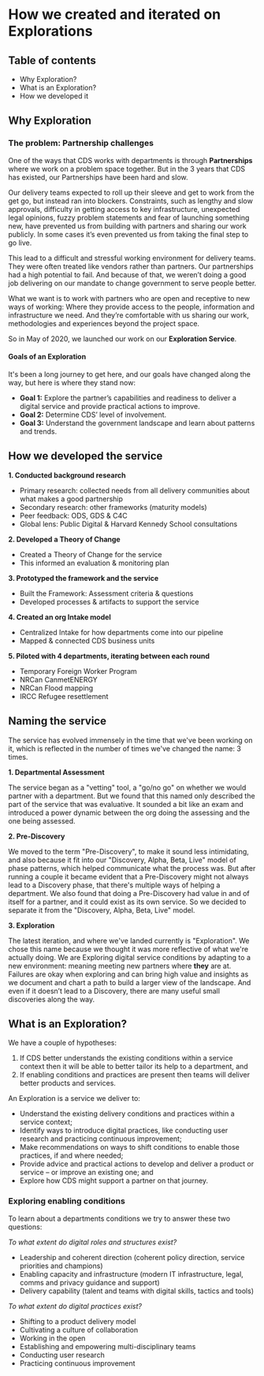 # How we created and iterated on Explorations 

## Table of contents 
- Why Exploration? 
- What is an Exploration? 
- How we developed it 

## Why Exploration

### The problem: Partnership challenges 

One of the ways that CDS works with departments is through **Partnerships** where we work on a problem space together. But in the 3 years that CDS has existed, our Partnerships have been hard and slow.

Our delivery teams expected to roll up their sleeve and get to work from the get go, but instead ran into blockers. Constraints, such as lengthy and slow approvals, difficulty in getting access to key infrastructure, unexpected legal opinions, fuzzy problem statements and fear of launching something new, have prevented us from building with partners and sharing our work publicly. In some cases it’s even prevented us from taking the final step to go live. 

This lead to a difficult and stressful working environment for delivery teams. They were often treated like vendors rather than partners. Our partnerships had a high potential to fail. And because of that, we weren’t doing a good job delivering on our mandate to change government to serve people better.

What we want is to work with partners who are open and receptive to new ways of working: Where they provide access to the people, information and infrastructure we need. And they’re comfortable with us sharing our work, methodologies and experiences beyond the project space.  

So in May of 2020, we launched our work on our **Exploration Service**.

#### Goals of an Exploration
It's been a long journey to get here, and our goals have changed along the way, but here is where they stand now:  
- **Goal 1:** Explore the partner’s capabilities and readiness to deliver a digital service and provide practical actions to improve.
- **Goal 2:** Determine CDS’ level of involvement.
- **Goal 3:** Understand the government landscape and learn about patterns and trends.

## How we developed the service

**1. Conducted background research** 
- Primary research: collected needs from all delivery communities about what makes a good partnership
- Secondary research: other frameworks (maturity models) 
- Peer feedback: ODS, GDS & C4C
- Global lens: Public Digital & Harvard Kennedy School consultations 

**2. Developed a Theory of Change**
- Created a Theory of Change for the service
- This informed an evaluation & monitoring plan 

**3. Prototyped the framework and the service**
- Built the Framework: Assessment criteria & questions 
- Developed processes & artifacts to support the service

**4. Created an org Intake model** 
- Centralized Intake for how departments come into our pipeline
- Mapped & connected CDS business units 

**5. Piloted with 4 departments, iterating between each round**
- Temporary Foreign Worker Program 
- NRCan CanmetENERGY
- NRCan Flood mapping 
- IRCC Refugee resettlement

## Naming the service

The service has evolved immensely in the time that we've been working on it, which is reflected in the number of times we've changed the name: 3 times. 

**1. Departmental Assessment** 

The service began as a "vetting" tool, a "go/no go" on whether we would partner with a department. But we found that this named only described the part of the service that was evaluative. It sounded a bit like an exam and introduced a power dynamic between the org doing the assessing and the one being assessed. 

**2. Pre-Discovery** 

We moved to the term "Pre-Discovery", to make it sound less intimidating, and also because it fit into our "Discovery, Alpha, Beta, Live" model of phase patterns, which helped communicate what the process was. But after running a couple it became evident that a Pre-Discovery might not always lead to a Discovery phase, that there's multiple ways of helping a department. We also found that doing a Pre-Discovery had value in and of itself for a partner, and it could exist as its own service. So we decided to separate it from the "Discovery, Alpha, Beta, Live" model.

**3. Exploration** 

The latest iteration, and where we've landed currently is "Exploration". We chose this name because we thought it was more reflective of what we're actually doing. We are Exploring digital service conditions by adapting to a new environment: meaning meeting new partners where **they** are at. Failures are okay when exploring and can bring high value and insights as we document and chart a path to build a larger view of the landscape. And even if it doesn’t lead to a Discovery, there are many useful small discoveries along the way. 

## What is an Exploration? 

We have a couple of hypotheses: 
1. If CDS better understands the existing conditions within a service context then it will be able to better tailor its help to a department, and
2. If enabling conditions and practices are present then teams will deliver better products and services. 

An Exploration is a service we deliver to:
- Understand the existing delivery conditions and practices within a service context;
- Identify ways to introduce digital practices, like conducting user research and practicing continuous improvement;
- Make recommendations on ways to shift conditions to enable those practices, if and where needed;
- Provide advice and practical actions to develop and deliver a product or service – or improve an existing one; and
- Explore how CDS might support a partner on that journey.

### Exploring enabling conditions

To learn about a departments conditions we try to answer these two questions:

*To what extent do digital roles and structures exist?*
- Leadership and coherent direction (coherent policy direction, service priorities and champions)
- Enabling capacity and infrastructure (modern IT infrastructure, legal, comms and privacy guidance and support)
- Delivery capability (talent and teams with digital skills, tactics and tools)
 
*To what extent do digital practices exist?* 
- Shifting to a product delivery model
- Cultivating a culture of collaboration 
- Working in the open 
- Establishing and empowering multi-disciplinary teams 
- Conducting user research 
- Practicing continuous improvement


